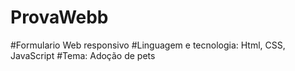 # ProvaWebb
#Formulario Web responsivo
#Linguagem e tecnologia: Html, CSS, JavaScript
#Tema: Adoção de pets
